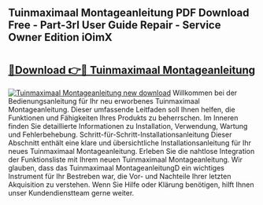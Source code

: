 ## Tuinmaximaal Montageanleitung PDF Download Free - Part-3rI User Guide Repair - Service Owner Edition iOimX

# <h2><a href="http://df859w.blite.top/?on=Tuinmaximaal+Montageanleitung">🔗Download 👉🔴 Tuinmaximaal Montageanleitung</a></h2>

[![Tuinmaximaal Montageanleitung new download](https://i.imgur.com/lujVjoI.png)](http://df859w.blite.top/?on=Tuinmaximaal+Montageanleitung)
Willkommen bei der Bedienungsanleitung für Ihr neu erworbenes Tuinmaximaal Montageanleitung. Dieser umfassende Leitfaden soll Ihnen helfen, die Funktionen und Fähigkeiten Ihres Produkts zu beherrschen. Im Inneren finden Sie detaillierte Informationen zu Installation, Verwendung, Wartung und Fehlerbehebung. Schritt-für-Schritt-Installationsanleitung Dieser Abschnitt enthält eine klare und übersichtliche Installationsanleitung für Ihr neues Tuinmaximaal Montageanleitung. Erleben Sie die nahtlose Integration der Funktionsliste mit Ihrem neuen Tuinmaximaal Montageanleitung. Wir glauben, dass das Tuinmaximaal MontageanleitungD ein wichtiges Instrument für Ihr Bestreben war, die Vor- und Nachteile Ihrer letzten Akquisition zu verstehen. Wenn Sie Hilfe oder Klärung benötigen, hilft Ihnen unser Kundendienstteam gerne weiter.
